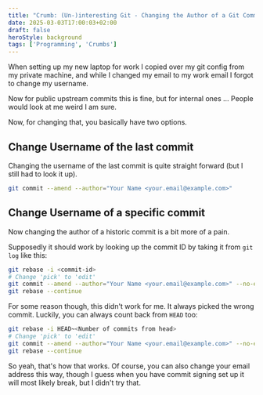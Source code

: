 ```yaml
---
title: "Crumb: (Un-)interesting Git - Changing the Author of a Git Commit"
date: 2025-03-03T17:00:03+02:00
draft: false
heroStyle: background
tags: ['Programming', 'Crumbs']
---
```


When setting up my new laptop for work I copied over my git config from my private machine, and while I changed 
my email to my work email I forgot to change my username.

Now for public upstream commits this is fine, but for internal ones ... People would look at me weird I am sure.

Now, for changing that, you basically have two options.

## Change Username of the last commit

Changing the username of the last commit is quite straight forward (but I still had to look it up).

```bash
git commit --amend --author="Your Name <your.email@example.com>"
```

## Change Username of a specific commit

Now changing the author of a historic commit is a bit more of a pain.

Supposedly it should work by looking up the commit ID by taking it from `git log` like this:

```bash
git rebase -i <commit-id>
# Change 'pick' to 'edit'
git commit --amend --author="Your Name <your.email@example.com>" --no-edit
git rebase --continue
```

For some reason though, this didn't work for me. It always picked the wrong commit.
Luckily, you can always count back from `HEAD` too:

```bash
git rebase -i HEAD~<Number of commits from head>
# Change 'pick' to 'edit'
git commit --amend --author="Your Name <your.email@example.com>" --no-edit
git rebase --continue
```

So yeah, that's how that works. Of course, you can also change your email address this way, though I guess when you
have commit signing set up it will most likely break, but I didn't try that.
